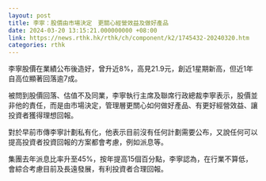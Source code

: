 ```yaml
---
layout: post
title: 李寧：股價由市場決定　更關心經營效益及做好產品
date: 2024-03-20 13:15:21.000000000 +08:00
link: https://news.rthk.hk/rthk/ch/component/k2/1745432-20240320.htm
categories: rthk
---
```


李寧股價在業績公布後造好，曾升近8%，高見21.9元，創近1星期新高，但近1年自高位顯著回落逾7成。

被問到股價回落、估值不及同業，李寧執行主席及聯席行政總裁李寧表示，股價並非他的責任，而是由市場決定，管理層更關心如何做好產品、有更好經營效益、讓投資者獲得理想回報。

對於早前市傳李寧計劃私有化，他表示目前沒有任何計劃需要公布，又說任何可以提高投資者投資回報的方案都會考慮，例如派息等。

集團去年派息比率升至45%，按年提高15個百分點，李寧認為，在行業不算低，會綜合考慮目前及長遠發展，有利投資者合理回報。
